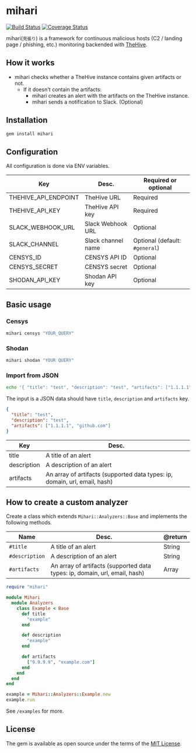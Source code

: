 # mihari

[![Build Status](https://travis-ci.org/ninoseki/mihari.svg?branch=master)](https://travis-ci.org/ninoseki/mihari)
[![Coverage Status](https://coveralls.io/repos/github/ninoseki/mihari/badge.svg?branch=master)](https://coveralls.io/github/ninoseki/mihari?branch=master)

mihari(`見張り`) is a framework for continuous malicious hosts (C2 / landing page / phishing, etc.) monitoring backended with [TheHive](https://github.com/TheHive-Project/TheHive).

## How it works

- mihari checks whether a TheHive instance contains given artifacts or not.
  - If it doesn't contain the artifacts:
    - mihari creates an alert with the artifacts on the TheHive instance.
    - mihari sends a notification to Slack. (Optional)

## Installation

```bash
gem install mihari
```

## Configuration

All configuration is done via ENV variables.

| Key                  | Desc.              | Required or optional           |
|----------------------|--------------------|--------------------------------|
| THEHIVE_API_ENDPOINT | TheHive URL        | Required                       |
| THEHIVE_API_KEY      | TheHive API key    | Required                       |
| SLACK_WEBHOOK_URL    | Slack Webhook URL  | Optional                       |
| SLACK_CHANNEL        | Slack channel name | Optional (default: `#general`) |
| CENSYS_ID            | CENSYS API ID      | Optional                       |
| CENSYS_SECRET        | CENSYS secret      | Optional                       |
| SHODAN_API_KEY       | Shodan API key     | Optional                       |

## Basic usage

### Censys

```bash
mihari censys "YOUR_QUERY"
```

### Shodan

```bash
mihari shodan "YOUR QUERY"
```

### Import from JSON

```bash
echo '{ "title": "test", "description": "test", "artifacts": ["1.1.1.1", "github.com", "2.2.2.2"] }' | mihari import_from_json
```

The input is a JSON data should have `title`, `description` and `artifacts` key.

```json
{
  "title": "test",
  "description": "test",
  "artifacts": ["1.1.1.1", "github.com"]
}
```

| Key         | Desc.                                                                      |
|-------------|----------------------------------------------------------------------------|
| title       | A title of an alert                                                        |
| description | A description of an alert                                                  |
| artifacts   | An array of artifacts (supported data types: ip, domain, url, email, hash) |

## How to create a custom analyzer

Create a class which extends `Mihari::Analyzers::Base` and implements the following methods.

| Name           | Desc.                                                                      | @return       |
|----------------|----------------------------------------------------------------------------|---------------|
| `#title`       | A title of an alert                                                        | String        |
| `#description` | A description of an alert                                                  | String        |
| `#artifacts`   | An array of artifacts (supported data types: ip, domain, url, email, hash) | Array<String> |

```ruby
require "mihari"

module Mihari
  module Analyzers
    class Example < Base
      def title
        "example"
      end

      def description
        "example"
      end

      def artifacts
        ["9.9.9.9", "example.com"]
      end
    end
  end
end

example = Mihari::Analyzers::Example.new
example.run
```

See `/examples` for more.

## License

The gem is available as open source under the terms of the [MIT License](https://opensource.org/licenses/MIT).
